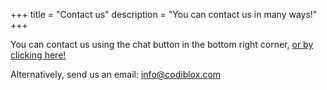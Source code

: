 +++
title = "Contact us"
description = "You can contact us in many ways!"
+++

You can contact us using the chat button in the bottom right corner, [or by clicking here!](https://go.crisp.chat/chat/embed/?website_id=fbb13c7f-f3ab-4b9e-b5bd-e6c72cdc2885)

Alternatively, send us an email: info@codiblox.com